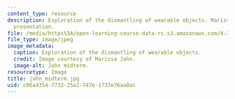 ```yaml
---
content_type: resource
description: Exploration of the dismantling of wearable objects. Marissa Jahn's midterm
  presentation.
file: /media/https%3A/open-learning-course-data-rc.s3.amazonaws.com/4-370-interrogative-design-workshop-fall-2005/c06a4354773225a1747e1737e76aa8ac_jahn_midterm.jpg
file_type: image/jpeg
image_metadata:
  caption: Exploration of the dismantling of wearable objects.
  credit: Image courtesy of Marissa Jahn.
  image-alt: Jahn midterm.
resourcetype: Image
title: jahn_midterm.jpg
uid: c06a4354-7732-25a1-747e-1737e76aa8ac
---
```

